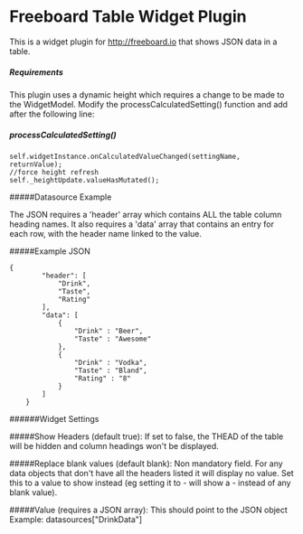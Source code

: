 Freeboard Table Widget Plugin
===============

This is a widget plugin for http://freeboard.io that shows JSON data in a table.

##### Requirements

This plugin uses a dynamic height which requires a change to be made to the WidgetModel. Modify the processCalculatedSetting() function and add after the following line: 
##### processCalculatedSetting()
```
self.widgetInstance.onCalculatedValueChanged(settingName, returnValue);
//force height refresh
self._heightUpdate.valueHasMutated();
```

#####Datasource Example

The JSON requires a 'header' array which contains ALL the table column heading names.  It also requires a 'data' array that contains an entry for each row, with the header name linked to the value.

#####Example JSON
```
{
		"header": [
			"Drink",
			"Taste",
			"Rating"
		],
		"data": [
			{
				"Drink" : "Beer",
				"Taste" : "Awesome"
			},
			{
				"Drink" : "Vodka",
				"Taste" : "Bland",
				"Rating" : "8"
			}			
		]
	}
```

######Widget Settings

#####Show Headers (default true):
If set to false, the THEAD of the table will be hidden and column headings won't be displayed.

#####Replace blank values (default blank):
Non mandatory field.  For any data objects that don't have all the headers listed it will display no value. 
Set this to a value to show instead (eg setting it to - will show a - instead of any blank value).

#####Value (requires a JSON array):
This should point to the JSON object
Example: datasources["DrinkData"]
